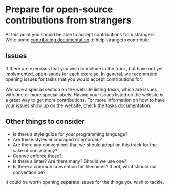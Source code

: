 # Prepare for open-source contributions from strangers

At this point you should be able to accept contributions from strangers.
Write some [contributing documentation](https://docs.github.com/en/communities/setting-up-your-project-for-healthy-contributions/setting-guidelines-for-repository-contributors) to help strangers contribute.

## Issues

If there are exercises that you wish to include in the track, but have not yet implemented, open issues for each exercise.
In general, we recommend opening issues for tasks that you would accept contributions for.

We have a special section on the website listing _tasks_, which are issues with one or more special labels.
Having your issues listed on the website is a great way to get more contributions.
For more information on how to have your issues show up on the website, check the [tasks documentation](/docs/building/product/tasks).

## Other things to consider

- Is there a style guide for your programming language?
- Are these styles encouraged or enforced?
- Are there any conventions that we should adopt on this track for the sake of consistency?
- Can we enforce these?
- Is there a linter? Are there many? Should we use one?
- Is there a common convention for filenames? If not, what should our convention be?

It could be worth opening separate issues for the things you wish to tackle.
